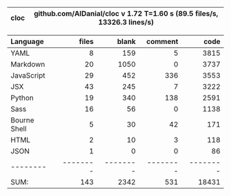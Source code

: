 cloc|github.com/AlDanial/cloc v 1.72  T=1.60 s (89.5 files/s, 13326.3 lines/s)
--- | ---

Language|files|blank|comment|code
:-------|-------:|-------:|-------:|-------:
YAML|8|159|5|3815
Markdown|20|1050|0|3737
JavaScript|29|452|336|3553
JSX|43|245|7|3222
Python|19|340|138|2591
Sass|16|56|0|1138
Bourne Shell|5|30|42|171
HTML|2|10|3|118
JSON|1|0|0|86
--------|--------|--------|--------|--------
SUM:|143|2342|531|18431
